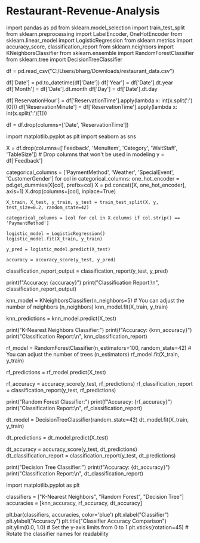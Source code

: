 # Restaurant-Revenue-Analysis
import pandas as pd
from sklearn.model_selection import train_test_split
from sklearn.preprocessing import LabelEncoder, OneHotEncoder
from sklearn.linear_model import LogisticRegression
from sklearn.metrics import accuracy_score, classification_report
from sklearn.neighbors import KNeighborsClassifier
from sklearn.ensemble import RandomForestClassifier
from sklearn.tree import DecisionTreeClassifier

df = pd.read_csv("C:/Users/bharg/Downloads/restaurant_data.csv")

df['Date'] = pd.to_datetime(df['Date'])
df['Year'] = df['Date'].dt.year
df['Month'] = df['Date'].dt.month
df['Day'] = df['Date'].dt.day

df['ReservationHour'] = df['ReservationTime'].apply(lambda x: int(x.split(':')[0]))
df['ReservationMinute'] = df['ReservationTime'].apply(lambda x: int(x.split(':')[1]))

df = df.drop(columns=['Date', 'ReservationTime'])

import matplotlib.pyplot as plt
import seaborn as sns

X = df.drop(columns=['Feedback', 'MenuItem', 'Category', 'WaitStaff', 'TableSize'])  # Drop columns that won't be used in modeling
y = df['Feedback']

categorical_columns = ['PaymentMethod', 'Weather', 'SpecialEvent', 'CustomerGender']
for col in categorical_columns:
    one_hot_encoder = pd.get_dummies(X[col], prefix=col)
    X = pd.concat([X, one_hot_encoder], axis=1)
    X.drop(columns=[col], inplace=True)

    X_train, X_test, y_train, y_test = train_test_split(X, y, test_size=0.2, random_state=42)

    categorical_columns = [col for col in X.columns if col.strip() == 'PaymentMethod']

    logistic_model = LogisticRegression()
    logistic_model.fit(X_train, y_train)

    y_pred = logistic_model.predict(X_test)

    accuracy = accuracy_score(y_test, y_pred)
classification_report_output = classification_report(y_test, y_pred)

print(f"Accuracy: {accuracy}")
print("Classification Report:\n", classification_report_output)

knn_model = KNeighborsClassifier(n_neighbors=5)  # You can adjust the number of neighbors (n_neighbors)
knn_model.fit(X_train, y_train)

knn_predictions = knn_model.predict(X_test)

print("K-Nearest Neighbors Classifier:")
print(f"Accuracy: {knn_accuracy}")
print("Classification Report:\n", knn_classification_report)

rf_model = RandomForestClassifier(n_estimators=100, random_state=42)  # You can adjust the number of trees (n_estimators)
rf_model.fit(X_train, y_train)

rf_predictions = rf_model.predict(X_test)

rf_accuracy = accuracy_score(y_test, rf_predictions)
rf_classification_report = classification_report(y_test, rf_predictions)

print("Random Forest Classifier:")
print(f"Accuracy: {rf_accuracy}")
print("Classification Report:\n", rf_classification_report)

dt_model = DecisionTreeClassifier(random_state=42)
dt_model.fit(X_train, y_train)

dt_predictions = dt_model.predict(X_test)

dt_accuracy = accuracy_score(y_test, dt_predictions)
dt_classification_report = classification_report(y_test, dt_predictions)

print("Decision Tree Classifier:")
print(f"Accuracy: {dt_accuracy}")
print("Classification Report:\n", dt_classification_report)

import matplotlib.pyplot as plt

classifiers = ["K-Nearest Neighbors", "Random Forest", "Decision Tree"]
accuracies = [knn_accuracy, rf_accuracy, dt_accuracy]

plt.bar(classifiers, accuracies, color='blue')
plt.xlabel("Classifier")
plt.ylabel("Accuracy")
plt.title("Classifier Accuracy Comparison")
plt.ylim(0.0, 1.0)  # Set the y-axis limits from 0 to 1
plt.xticks(rotation=45)  # Rotate the classifier names for readability
